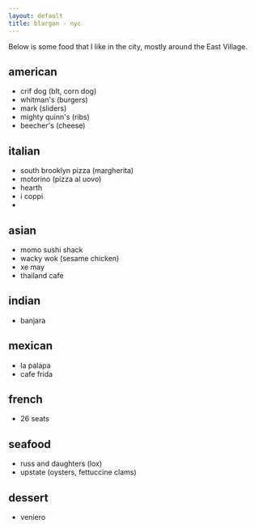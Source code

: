 ```yaml
---
layout: default
title: blargon - nyc
---
```

Below is some food that I like in the city, mostly around the East Village.

## american 
- crif dog (blt, corn dog)
- whitman's (burgers)
- mark (sliders)
- mighty quinn's (ribs)
- beecher's (cheese)

## italian
- south brooklyn pizza (margherita)
- motorino (pizza al uovo)
- hearth
- i coppi
- 

## asian
- momo sushi shack
- wacky wok (sesame chicken)
- xe may
- thailand cafe

## indian
- banjara

## mexican
- la palapa
- cafe frida

## french
- 26 seats

## seafood
- russ and daughters (lox)
- upstate (oysters, fettuccine clams)

## dessert
- veniero 
